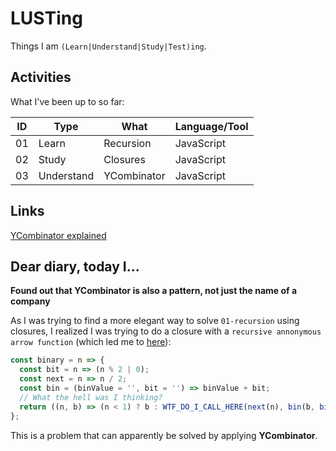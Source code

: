 # LUSTing

Things I am `(Learn|Understand|Study|Test)ing`.

## Activities

What I've been up to so far:

ID | Type | What | Language/Tool
---|------|------|---------------------|
01 | Learn      | Recursion   | JavaScript
02 | Study      | Closures    | JavaScript
03 | Understand | YCombinator | JavaScript


## Links

 [YCombinator explained](http://kestas.kuliukas.com/YCombinatorExplained/)

## Dear diary, today I...

__Found out that YCombinator is also a pattern, not just the name of a company__

As I was trying to find a more elegant way to solve `01-recursion` using closures, I realized I was trying to do a closure with a `recursive annonymous arrow function` (which led me to [here](http://stackoverflow.com/questions/25228394/how-do-i-write-an-arrow-function-in-es6-recursively)):
```js
const binary = n => {
  const bit = n => (n % 2 | 0);
  const next = n => n / 2;
  const bin = (binValue = '', bit = '') => binValue + bit;
  // What the hell was I thinking?
  return ((n, b) => (n < 1) ? b : WTF_DO_I_CALL_HERE(next(n), bin(b, bit(n))))(n);
};
```
This is a problem that can apparently be solved by applying __YCombinator__.
